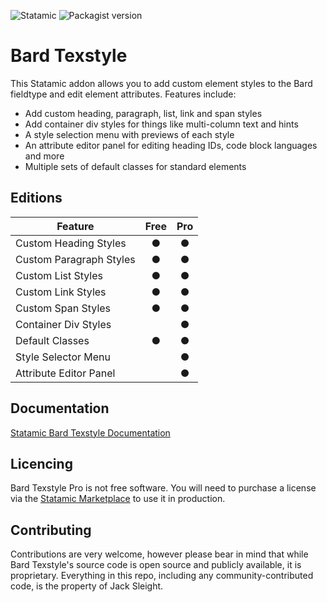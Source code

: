<!-- statamic:hide -->

![Statamic](https://flat.badgen.net/badge/Statamic/3.4+/FF269E)
![Packagist version](https://flat.badgen.net/packagist/v/jacksleight/statamic-bard-texstyle)

# Bard Texstyle

<!-- /statamic:hide -->

This Statamic addon allows you to add custom element styles to the Bard fieldtype and edit element attributes. Features include:

* Add custom heading, paragraph, list, link and span styles
* Add container div styles for things like multi-column text and hints
* A style selection menu with previews of each style
* An attribute editor panel for editing heading IDs, code block languages and more
* Multiple sets of default classes for standard elements

## Editions

| Feature                  | Free | Pro   |
| ------------------------ | :--: | :---: |
| Custom Heading Styles    | ●    | ●     |
| Custom Paragraph Styles  | ●    | ●     |
| Custom List Styles       | ●    | ●     |
| Custom Link Styles       | ●    | ●     |
| Custom Span Styles       | ●    | ●     |
| Container Div Styles     |      | ●     |
| Default Classes          | ●    | ●     |
| Style Selector Menu      |      | ●     |
| Attribute Editor Panel   |      | ●     |

## Documentation

[Statamic Bard Texstyle Documentation](https://jacksleight.dev/docs/bard-texstyle/)

<!-- statamic:hide -->

## Licencing

Bard Texstyle Pro is not free software. You will need to purchase a license via the [Statamic Marketplace](https://statamic.com/addons/jacksleight/memberbox) to use it in production.

## Contributing

Contributions are very welcome, however please bear in mind that while Bard Texstyle's source code is open source and publicly available, it is proprietary. Everything in this repo, including any community-contributed code, is the property of Jack Sleight.

<!-- /statamic:hide -->
